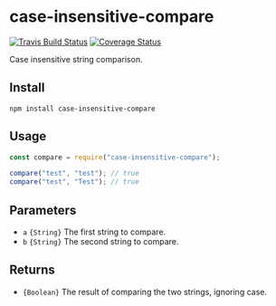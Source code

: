 # case-insensitive-compare

[![Travis Build Status](https://travis-ci.org/nickcoad/case-insensitive-compare.svg?branch=master)](https://travis-ci.org/nickcoad/case-insensitive-compare) [![Coverage Status](https://coveralls.io/repos/github/nickcoad/case-insensitive-compare/badge.svg?branch=master)](https://coveralls.io/github/nickcoad/case-insensitive-compare?branch=master)

Case insensitive string comparison.

## Install

```
npm install case-insensitive-compare
```

## Usage

```js
const compare = require("case-insensitive-compare");

compare("test", "test"); // true
compare("test", "Test"); // true
```

## Parameters

- `a` `{String}` The first string to compare.
- `b` `{String}` The second string to compare.

## Returns

- `{Boolean}` The result of comparing the two strings, ignoring case.
